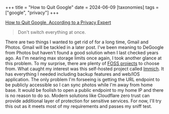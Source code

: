 +++
title = "How to Quit Google"
date = 2024-06-09
[taxonomies]
tags = ["google", "privacy"]
+++

[How to Quit Google, According to a Privacy Expert](https://lifehacker.com/tech/how-to-quit-google-according-to-a-privacy-expert)

> Don't switch everything at once.

There are two things I wanted to get rid of for a long time, Gmail and Photos. Gmail will be tackled in a later post. I've been meaning to DeGoogle from Photos but haven't found a good solution when I last checked years ago. As I'm nearing max storage limits once again, I took another glance at this problem. To my surprise, there are plenty of [FOSS projects](https://meichthys.github.io/foss_photo_libraries/) to choose from. What caught my interest was this self-hosted project called [Immich](https://immich.app/). It has everything I needed including backup features and web/IOS application. The only problem I'm forseeing is getting the URL endpoint to be publicly accessible so I can sync photos while I'm away from home base. It would be foolish to open a public endpoint to my home IP and there is no reason to do so. Modern solutions like Cloudflare zero trust can provide additional layer of protection for sensitive services. For now, I'll try this out as it meets most of my requirements and passes my sniff test.